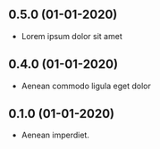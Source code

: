 ## 0.5.0 (01-01-2020)
- Lorem ipsum dolor sit amet

## 0.4.0 (01-01-2020)
- Aenean commodo ligula eget dolor

## 0.1.0 (01-01-2020)
- Aenean imperdiet.
